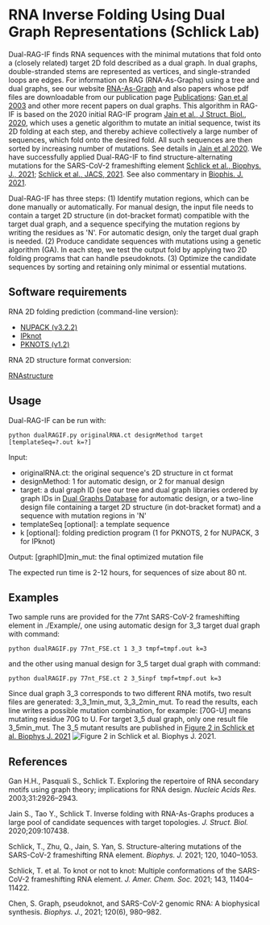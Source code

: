 # RNA Inverse Folding Using Dual Graph Representations (Schlick Lab)

Dual-RAG-IF finds RNA sequences with the minimal mutations that fold onto a (closely related) target 2D fold described as a dual graph. In dual graphs, double-stranded stems are represented as vertices, and single-stranded loops are edges. For information on RAG (RNA-As-Graphs) using a tree and dual graphs, see our website [RNA-As-Graph](http://www.biomath.nyu.edu/?q=rag/home) and also papers whose pdf files are downloadable from our publication page [Publications](http://www.biomath.nyu.edu/?q=content/schlick-group-publication-list): [Gan et al 2003](https://academic.oup.com/nar/article/31/11/2926/1220259) and other more recent papers on dual graphs. This algorithm in RAG-IF is based on the 2020 initial RAG-IF program [Jain et al., J Struct. Biol., 2020](https://www.sciencedirect.com/science/article/pii/S1047847719302679?via%3Dihub), which uses a genetic algorithm to mutate an initial sequence, twist its 2D folding at each step, and thereby achieve collectively a large number of sequences, which fold onto the desired fold. All such sequences are then sorted by increasing number of mutations. See details in [Jain et al 2020](https://www.sciencedirect.com/science/article/pii/S1047847719302679?via%3Dihub). We have successfully applied Dual-RAG-IF to find structure-alternating mutations for the SARS-CoV-2 frameshifting element [Schlick et al., Biophys. J., 2021](https://www.ncbi.nlm.nih.gov/pmc/articles/PMC7575535/); [Schlick et al., JACS, 2021](https://pubs.acs.org/doi/10.1021/jacs.1c03003). See also commentary in [Biophis. J. 2021](https://www.sciencedirect.com/science/article/pii/S0006349521000898).

Dual-RAG-IF has three steps:
(1) Identify mutation regions, which can be done manually or automatically.
For manual design, the input file needs to contain a target 2D structure (in dot-bracket format) compatible with the target dual graph, and a sequence specifying the mutation regions by writing the residues as 'N'.
For automatic design, only the target dual graph is needed.
(2) Produce candidate sequences with mutations using a genetic algorithm (GA). In each step, we test the output fold by applying two 2D folding programs that can handle pseudoknots.
(3) Optimize the candidate sequences by sorting and retaining only minimal or essential mutations.

## Software requirements

RNA 2D folding prediction (command-line version): 

* [NUPACK (v3.2.2)](http://nupack.org/downloads)
* [IPknot](https://github.com/satoken/ipknot)
* [PKNOTS (v1.2)](http://eddylab.org/software.html)

RNA 2D structure format conversion:

[RNAstructure](https://rna.urmc.rochester.edu/Text/index.html)


## Usage

Dual-RAG-IF can be run with:
```
python dualRAGIF.py originalRNA.ct designMethod target [templateSeq=?.out k=?]
```

Input:

* originalRNA.ct: the original sequence's 2D structure in ct format
* designMethod: 1 for automatic design, or 2 for manual design
* target: a dual graph ID (see our tree and dual graph libraries ordered by graph IDs in [Dual Graphs Database](http://www.biomath.nyu.edu/?q=dual_vertices.php) for automatic design, or a two-line design file containing a target 2D structure (in dot-bracket format) and a sequence with mutation regions in 'N'
* templateSeq [optional]: a template sequence
* k [optional]: folding prediction program (1 for PKNOTS, 2 for NUPACK, 3 for IPknot)

Output:
[graphID]min_mut: the final optimized mutation file

The expected run time is 2-12 hours, for sequences of size about 80 nt.

## Examples

Two sample runs are provided for the 77nt SARS-CoV-2 frameshifting element in ./Example/, one using automatic design for 3_3 target dual graph with command:
```
python dualRAGIF.py 77nt_FSE.ct 1 3_3 tmpf=tmpf.out k=3
```
and the other using manual design for 3_5 target dual graph with command:
```
python dualRAGIF.py 77nt_FSE.ct 2 3_5inpf tmpf=tmpf.out k=3
```

Since dual graph 3_3 corresponds to two different RNA motifs, two result files are generated: 3_3_1min_mut, 3_3_2min_mut. To read the results, each line writes a possible mutation combination, for example: [70G-U] means mutating residue 70G to U. For target 3_5 dual graph, only one result file 3_5min_mut. The 3_5 mutant results are published in [Figure 2 in Schlick et al. Biophys J. 2021](https://ars.els-cdn.com/content/image/1-s2.0-S0006349520308146-gr2_lrg.jpg) ![Figure 2 in Schlick et al. Biophys J. 2021](https://ars.els-cdn.com/content/image/1-s2.0-S0006349520308146-gr2_lrg.jpg).


## References

Gan H.H., Pasquali S., Schlick T. Exploring the repertoire of RNA secondary motifs using graph theory; implications for RNA design. *Nucleic Acids Res.* 2003;31:2926–2943.

Jain S., Tao Y., Schlick T. Inverse folding with RNA-As-Graphs produces a large pool of candidate sequences with target topologies. *J. Struct. Biol.* 2020;209:107438. 

Schlick, T., Zhu, Q., Jain, S. Yan, S. Structure-altering mutations of the SARS-CoV-2 frameshifting RNA element. *Biophys. J.* 2021; 120, 1040–1053.

Schlick, T. et al. To knot or not to knot: Multiple conformations of the SARS-CoV-2 frameshifting RNA element. *J. Amer. Chem. Soc.* 2021; 143, 11404–11422.

Chen, S. Graph, pseudoknot, and SARS-CoV-2 genomic RNA: A biophysical synthesis. *Biophys. J.*, 2021; 120(6), 980–982. 


